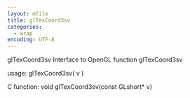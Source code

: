 ```yaml
---
layout: mfile
title: glTexCoord3sv
categories:
  - wrap
encoding: UTF-8
---
```


glTexCoord3sv  Interface to OpenGL function glTexCoord3sv

usage:  glTexCoord3sv( v )

C function:  void glTexCoord3sv(const GLshort\* v)